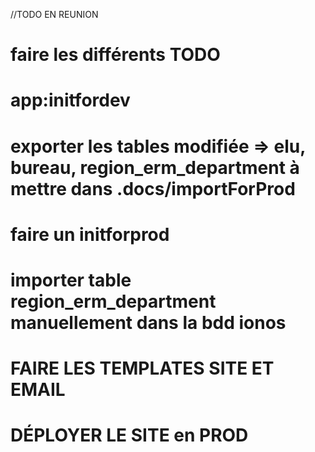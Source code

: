 //TODO EN REUNION

# faire les différents TODO
# app:initfordev
# exporter les tables modifiée => elu, bureau, region_erm_department à mettre dans .docs/importForProd
# faire un initforprod
# importer table region_erm_department manuellement dans la bdd ionos

# FAIRE LES TEMPLATES SITE ET EMAIL
# DÉPLOYER LE SITE en PROD

